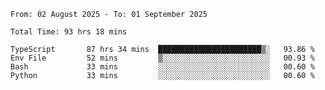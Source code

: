 <!--START_SECTION:waka-->

```abap
From: 02 August 2025 - To: 01 September 2025

Total Time: 93 hrs 18 mins

TypeScript       87 hrs 34 mins  ███████████████████████▒░   93.86 %
Env File         52 mins         ▒░░░░░░░░░░░░░░░░░░░░░░░░   00.93 %
Bash             33 mins         ░░░░░░░░░░░░░░░░░░░░░░░░░   00.60 %
Python           33 mins         ░░░░░░░░░░░░░░░░░░░░░░░░░   00.60 %
```

<!--END_SECTION:waka-->
